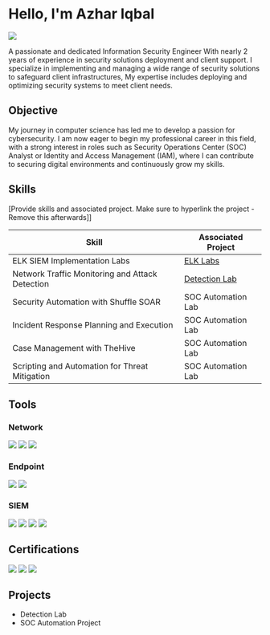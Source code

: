# Hello, I'm Azhar Iqbal
<a href="https://www.linkedin.com/in/azhariqbalcyber/"><img src="https://img.shields.io/badge/-LinkedIn-0072b1?&style=for-the-badge&logo=linkedin&logoColor=white" /></a>

A passionate and dedicated Information Security Engineer With nearly 2 years of experience in security solutions deployment and client support. I specialize in implementing and managing a wide range of security solutions to safeguard client infrastructures, My expertise includes deploying and optimizing security systems to meet client needs.

## Objective

My journey in computer science has led me to develop a passion for cybersecurity. I am now eager to begin my professional career in this field, with a strong interest in roles such as Security Operations Center (SOC) Analyst or Identity and Access Management (IAM), where I can contribute to securing digital environments and continuously grow my skills.

## Skills
[Provide skills and associated project. Make sure to hyperlink the project - Remove this afterwards]]

| Skill                                         | Associated Project         |
|-----------------------------------------------|----------------------------|
| ELK SIEM Implementation Labs                  | <a href="https://github.com/azhariqbal1308/azhar-iqbal/blob/main/Elasticsearch-labs.md">ELK Labs</a>|
| Network Traffic Monitoring and Attack Detection | <a href="https://google.com">Detection Lab</a>|
| Security Automation with Shuffle SOAR         | SOC Automation Lab|
| Incident Response Planning and Execution      | SOC Automation Lab|
| Case Management with TheHive                  | SOC Automation Lab|
| Scripting and Automation for Threat Mitigation | SOC Automation Lab|



## Tools

### Network
<div>
    <img src="https://img.shields.io/badge/-Wireshark-1679A7?&style=for-the-badge&logo=Wireshark&logoColor=white" />
    <img src="https://img.shields.io/badge/-Suricata-EF3B2D?&style=for-the-badge&logo=Suricata&logoColor=white" />
    <img src="https://img.shields.io/badge/-Zeek-777BB4?&style=for-the-badge&logo=Zeek&logoColor=white" />
</div>

### Endpoint
<div>
    <img src="https://img.shields.io/badge/-Microsoft_Defender_for_Endpoint-00A4EF?&style=for-the-badge&logo=Microsoft&logoColor=white" />
    <img src="https://img.shields.io/badge/-Trend%20Micro%20EDR-D71921?&style=for-the-badge&logo=trendmicro&logoColor=white" />
</div>

### SIEM
<div>
    <img src="https://img.shields.io/badge/-Microsoft_Sentinel-0078D4?&style=for-the-badge&logo=Microsoft&logoColor=white" />
    <img src="https://img.shields.io/badge/-Splunk-000000?&style=for-the-badge&logo=Splunk&logoColor=white" />
    <img src="https://img.shields.io/badge/-Wazuh%20SIEM-005571?&style=for-the-badge&logo=wazuh&logoColor=white" />
    <img src="https://img.shields.io/badge/-Logsign%20SIEM-000000?&style=for-the-badge&logo=logsign&logoColor=white" />
</div>

## Certifications

<div>
<img src="https://img.shields.io/badge/-Security%2B-FF0000?&style=for-the-badge&logo=CompTIA&logoColor=white" />
<img src="https://img.shields.io/badge/-SIEM%20Engineer%20by%20LetsDefend-007ACC?&style=for-the-badge&logo=letsdefend&logoColor=white" />
<img src="https://img.shields.io/badge/-SOC%20Analyst%20by%20LetsDefend-007ACC?&style=for-the-badge&logo=letsdefend&logoColor=white" />
</div>

## Projects
- Detection Lab
- SOC Automation Project
